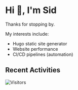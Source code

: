 # Hi 👋, I'm Sid

Thanks for stopping by. 

My interests include:
- Hugo static site generator
- Website performance
- CI/CD pipelines (automation)


## Recent Activities

<!--RECENT_ACTIVITY:start-->
<!--RECENT_ACTIVITY:end-->

![Visitors](https://api.visitorbadge.io/api/visitors?path=https%3A%2F%2Fgithub.com%2Fhugo-sid%2Fhugo-sid&countColor=%2337d67a&style=flat&labelStyle=upper)
